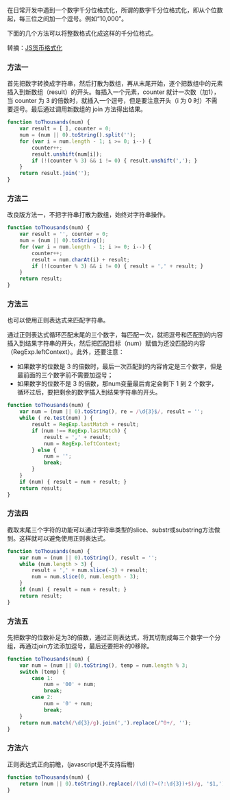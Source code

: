 在日常开发中遇到一个数字千分位格式化，所谓的数字千分位格式化，即从个位数起，每三位之间加一个逗号。例如“10,000”。

下面的几个方法可以将整数格式化成这样的千分位格式。

转摘：[JS货币格式化](https://github.com/lishengzxc/bblog/issues/15)

### 方法一
首先把数字转换成字符串，然后打散为数组，再从末尾开始，逐个把数组中的元素插入到新数组（result）的开头。每插入一个元素，counter 就计一次数（加1），当 counter 为 3 的倍数时，就插入一个逗号，但是要注意开头（i 为 0 时）不需要逗号。最后通过调用新数组的 join 方法得出结果。

```js
function toThousands(num) {
    var result = [ ], counter = 0;
    num = (num || 0).toString().split('');
    for (var i = num.length - 1; i >= 0; i--) {
        counter++;
        result.unshift(num[i]);
        if (!(counter % 3) && i != 0) { result.unshift(','); }
    }
    return result.join('');
}
```

### 方法二
改良版方法一，不把字符串打散为数组，始终对字符串操作。

```js
function toThousands(num) {
    var result = '', counter = 0;
    num = (num || 0).toString();
    for (var i = num.length - 1; i >= 0; i--) {
        counter++;
        result = num.charAt(i) + result;
        if (!(counter % 3) && i != 0) { result = ',' + result; }
    }
    return result;
}
```

### 方法三
也可以使用正则表达式来匹配字符串。

通过正则表达式循环匹配末尾的三个数字，每匹配一次，就把逗号和匹配到的内容插入到结果字符串的开头，然后把匹配目标（num）赋值为还没匹配的内容（RegExp.leftContext）。此外，还要注意：

* 如果数字的位数是 3 的倍数时，最后一次匹配到的内容肯定是三个数字，但是最前面的三个数字前不需要加逗号；
* 如果数字的位数不是 3 的倍数，那num变量最后肯定会剩下 1 到 2 个数字，循环过后，要把剩余的数字插入到结果字符串的开头。

```js
function toThousands(num) {
    var num = (num || 0).toString(), re = /\d{3}$/, result = '';
    while ( re.test(num) ) {
        result = RegExp.lastMatch + result;
        if (num !== RegExp.lastMatch) {
            result = ',' + result;
            num = RegExp.leftContext;
        } else {
            num = '';
            break;
        }
    }
    if (num) { result = num + result; }
    return result;
}
```

### 方法四
截取末尾三个字符的功能可以通过字符串类型的slice、substr或substring方法做到。这样就可以避免使用正则表达式。

```js
function toThousands(num) {
    var num = (num || 0).toString(), result = '';
    while (num.length > 3) {
        result = ',' + num.slice(-3) + result;
        num = num.slice(0, num.length - 3);
    }
    if (num) { result = num + result; }
    return result;
}
```

### 方法五
先把数字的位数补足为3的倍数，通过正则表达式，将其切割成每三个数字一个分组，再通过join方法添加逗号，最后还要把补的0移除。

```js
function toThousands(num) {
    var num = (num || 0).toString(), temp = num.length % 3;
    switch (temp) {
        case 1:
            num = '00' + num;
            break;
        case 2:
            num = '0' + num;
            break;
    }
    return num.match(/\d{3}/g).join(',').replace(/^0+/, '');
}
```

### 方法六
正则表达式正向前瞻，(javascript是不支持后瞻)

```js
function toThousands(num) {
    return (num || 0).toString().replace(/(\d)(?=(?:\d{3})+$)/g, '$1,');
}
```


